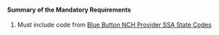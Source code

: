 #### Summary of the Mandatory Requirements

1.  Must include code from [Blue Button NCH Provider SSA State Codes](ValueSet-prvdr-state-cd.html)